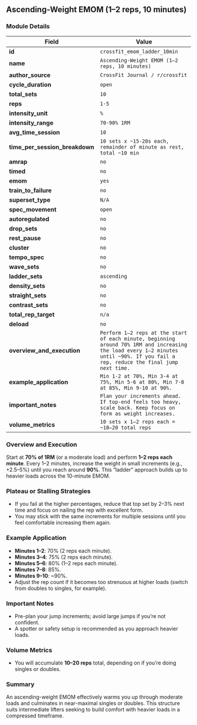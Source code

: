 ## Ascending-Weight EMOM (1–2 reps, 10 minutes)

### Module Details

| Field                          | Value                                                                                                                                                                              |
| ------------------------------ | ---------------------------------------------------------------------------------------------------------------------------------------------------------------------------------- |
| **id**                         | `crossfit_emom_ladder_10min`                                                                                                                                                       |
| **name**                       | `Ascending-Weight EMOM (1–2 reps, 10 minutes)`                                                                                                                                     |
| **author_source**              | `CrossFit Journal / r/crossfit`                                                                                                                                                    |
| **cycle_duration**             | `open`                                                                                                                                                                             |
| **total_sets**                 | `10`                                                                                                                                                                               |
| **reps**                       | `1-5`                                                                                                                                                                              |
| **intensity_unit**             | `%`                                                                                                                                                                                |
| **intensity_range**            | `70-90% 1RM`                                                                                                                                                                       |
| **avg_time_session**           | `10`                                                                                                                                                                               |
| **time_per_session_breakdown** | `10 sets x ~15-20s each, remainder of minute as rest, total ~10 min`                                                                                                               |
| **amrap**                      | `no`                                                                                                                                                                               |
| **timed**                      | `no`                                                                                                                                                                               |
| **emom**                       | `yes`                                                                                                                                                                              |
| **train_to_failure**           | `no`                                                                                                                                                                               |
| **superset_type**              | `N/A`                                                                                                                                                                              |
| **spec_movement**              | `open`                                                                                                                                                                             |
| **autoregulated**              | `no`                                                                                                                                                                               |
| **drop_sets**                  | `no`                                                                                                                                                                               |
| **rest_pause**                 | `no`                                                                                                                                                                               |
| **cluster**                    | `no`                                                                                                                                                                               |
| **tempo_spec**                 | `no`                                                                                                                                                                               |
| **wave_sets**                  | `no`                                                                                                                                                                               |
| **ladder_sets**                | `ascending`                                                                                                                                                                        |
| **density_sets**               | `no`                                                                                                                                                                               |
| **straight_sets**              | `no`                                                                                                                                                                               |
| **contrast_sets**              | `no`                                                                                                                                                                               |
| **total_rep_target**           | `n/a`                                                                                                                                                                              |
| **deload**                     | `no`                                                                                                                                                                               |
| **overview_and_execution**     | `Perform 1–2 reps at the start of each minute, beginning around 70% 1RM and increasing the load every 1–2 minutes until ~90%. If you fail a rep, reduce the final jump next time.` |
| **example_application**        | `Min 1-2 at 70%, Min 3-4 at 75%, Min 5-6 at 80%, Min 7-8 at 85%, Min 9-10 at 90%.`                                                                                                 |
| **important_notes**            | `Plan your increments ahead. If top-end feels too heavy, scale back. Keep focus on form as weight increases.`                                                                      |
| **volume_metrics**             | `10 sets x 1–2 reps each = ~10–20 total reps`                                                                                                                                      |

### Overview and Execution

Start at **70% of 1RM** (or a moderate load) and perform **1–2 reps each minute**. Every 1–2 minutes, increase the weight in small increments (e.g., +2.5–5%) until you reach around **90%**. This “ladder” approach builds up to heavier loads across the 10-minute EMOM.

### Plateau or Stalling Strategies

- If you fail at the higher percentages, reduce that top set by 2–3% next time and focus on nailing the rep with excellent form.
- You may stick with the same increments for multiple sessions until you feel comfortable increasing them again.

### Example Application

- **Minutes 1–2**: 70% (2 reps each minute).
- **Minutes 3–4**: 75% (2 reps each minute).
- **Minutes 5–6**: 80% (1–2 reps each minute).
- **Minutes 7–8**: 85%.
- **Minutes 9–10**: ~90%.
- Adjust the rep count if it becomes too strenuous at higher loads (switch from doubles to singles, for example).

### Important Notes

- Pre-plan your jump increments; avoid large jumps if you’re not confident.
- A spotter or safety setup is recommended as you approach heavier loads.

### Volume Metrics

- You will accumulate **10–20 reps** total, depending on if you’re doing singles or doubles.

### Summary

An ascending-weight EMOM effectively warms you up through moderate loads and culminates in near-maximal singles or doubles. This structure suits intermediate lifters seeking to build comfort with heavier loads in a compressed timeframe.